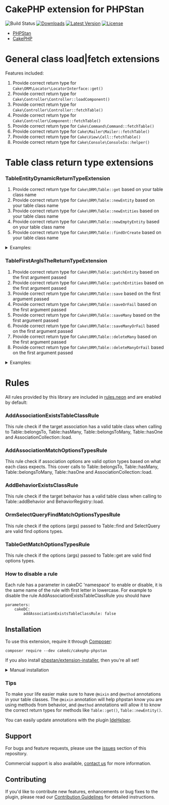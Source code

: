 # CakePHP extension for PHPStan

![Build Status](https://github.com/CakeDC/cakephp-phpstan/actions/workflows/ci.yml/badge.svg)
[![Downloads](https://poser.pugx.org/CakeDC/cakephp-phpstan/d/total.png)](https://packagist.org/packages/CakeDC/cakephp-phpstan)
[![Latest Version](https://poser.pugx.org/CakeDC/cakephp-phpstan/v/stable.png)](https://packagist.org/packages/CakeDC/cakephp-phpstan)
[![License](https://poser.pugx.org/CakeDC/cakephp-phpstan/license.svg)](LICENSE.txt)

* [PHPStan](https://phpstan.org/)
* [CakePHP](https://cakephp.org/)


# General class load|fetch extensions
Features included:
1. Provide correct return type for `Cake\ORM\Locator\LocatorInterface::get()`
1. Provide correct return type for `Cake\Controller\Controller::loadComponent()`
1. Provide correct return type for `Cake\Controller\Controller::fetchTable()`
1. Provide correct return type for `Cake\Controller\Component::fetchTable()`
1. Provide correct return type for `Cake\Command\Command::fetchTable()`
1. Provide correct return type for `Cake\Mailer\Mailer::fetchTable()`
1. Provide correct return type for `Cake\View\Cell::fetchTable()`
1. Provide correct return type for `Cake\Console\ConsoleIo::helper()`

# Table class return type extensions
### TableEntityDynamicReturnTypeExtension
1. Provide correct return type for `Cake\ORM\Table::get` based on your table class name
1. Provide correct return type for `Cake\ORM\Table::newEntity` based on your table class name
1. Provide correct return type for `Cake\ORM\Table::newEntities` based on your table class name
1. Provide correct return type for `Cake\ORM\Table::newEmptyEntity` based on your table class name
1. Provide correct return type for `Cake\ORM\Table::findOrCreate` based on your table class name

<details>
      <summary>Examples:</summary>

```php
  //Now PHPStan know that \App\Models\Table\NotesTable::get returns \App\Model\Entity\Note
  $note = $this->Notes->get(1);
  $note->note = 'My new note';//No error

  //Now PHPStan know that \App\Models\Table\NotesTable::newEntity returns \App\Model\Entity\Note
  $note = $this->Notes->newEntity($data);
  $note->note = 'My new note new entity';//No error

  //Now PHPStan know that \App\Models\Table\NotesTable::newEmptyEntity returns \App\Model\Entity\Note
  $note = $this->Notes->newEmptyEntity($data);
  $note->note = 'My new note new empty entity';//No error

   //Now PHPStan know that \App\Models\Table\NotesTable::findOrCreate returns \App\Model\Entity\Note
  $note = $this->Notes->findOrCreate($data);
  $note->note = 'My entity found or created';//No error

  //Now PHPStan know that \App\Models\Table\NotesTable::newEntities returns \App\Model\Entity\Note[]
  $notes = $this->Notes->newEntities($data);
  foreach ($notes as $note) {
    $note->note = 'My new note';//No error
  }
```
</details>

### TableFirstArgIsTheReturnTypeExtension
1. Provide correct return type for `Cake\ORM\Table::patchEntity` based on the first argument passed
1. Provide correct return type for `Cake\ORM\Table::patchEntities` based on the first argument passed
1. Provide correct return type for `Cake\ORM\Table::save` based on the first argument passed
1. Provide correct return type for `Cake\ORM\Table::saveOrFail` based on the first argument passed
1. Provide correct return type for `Cake\ORM\Table::saveMany` based on the first argument passed
1. Provide correct return type for `Cake\ORM\Table::saveManyOrFail` based on the first argument passed
1. Provide correct return type for `Cake\ORM\Table::deleteMany` based on the first argument passed
1. Provide correct return type for `Cake\ORM\Table::deleteManyOrFail` based on the first argument passed


<details>
      <summary>Examples:</summary>

```php
  //Now PHPStan know that \App\Models\Table\NotesTable::get returns \App\Model\Entity\Note
  $note = $this->Notes->get(1);
  $notes = $this->Notes->newEntities($data);

  //Since PHPStan knows the type of $note, these methods call use the same type as return type:
  $note = $this->Notes->patchEntity($note, $data);
  $text = $note->note;//No error.

  $note = $this->Notes->save($note);
  $text = $note->note;//No error.

  $note = $this->Notes->saveOrFail($note);
  $text = $note->note;//No error.
  //Since PHPStan knows the type of $notes, these methods call use the same type as return type:
  $notes = $this->Notes->patchEntities($notes);
  $notes = $this->Notes->saveMany($notes);
  $notes = $this->Notes->saveManyOrFail($notes);
  $notes = $this->Notes->deleteMany($notes);
  $notes = $this->Notes->deleteManyOrFail($notes);
```
</details>

# Rules
All rules provided by this library are included in [rules.neon](rules.neon) and are enabled by default:

### AddAssociationExistsTableClassRule
This rule check if the target association has a valid table class when calling to Table::belongsTo,
Table::hasMany, Table::belongsToMany, Table::hasOne and AssociationCollection::load.

### AddAssociationMatchOptionsTypesRule
This rule check if association options are valid option types based on what each class expects. This cover calls to Table::belongsTo,
Table::hasMany, Table::belongsToMany, Table::hasOne and AssociationCollection::load.

### AddBehaviorExistsClassRule
This rule check if the target behavior has a valid table class when calling to Table::addBehavior and BehaviorRegistry::load.

### OrmSelectQueryFindMatchOptionsTypesRule
This rule check if the options (args) passed to Table::find and SelectQuery are valid find options types.

### TableGetMatchOptionsTypesRule
This rule check if the options (args) passed to Table::get are valid find options types.


### How to disable a rule
Each rule has a parameter in cakeDC 'namespace' to enable or disable, it is the same name of the
rule with first letter in lowercase.
For example to disable the rule AddAssociationExistsTableClassRule you should have
```
parameters:
	cakeDC:
	 	addAssociationExistsTableClassRule: false
```

## Installation

To use this extension, require it through [Composer](https://getcomposer.org/):

```
composer require --dev cakedc/cakephp-phpstan
```


If you also install [phpstan/extension-installer](https://github.com/phpstan/extension-installer), then you're all set!

<details>
    <summary>Manual installation</summary>

If you don't want to use `phpstan/extension-installer`, include `extension.neon` in your project's PHPStan config:
```
includes:
    - vendor/cakedc/cakephp-phpstan/extension.neon
```

</details>

### Tips
To make your life easier make sure to have `@mixin` and `@method` annotations in your table classes.
The `@mixin` annotation will help phpstan know you are using methods from behavior, and `@method` annotations
will allow it to know the correct return types for methods like `Table::get()`, `Table::newEntity()`.

You can easily update annotations with the plugin [IdeHelper](https://github.com/dereuromark/cakephp-ide-helper).

Support
-------

For bugs and feature requests, please use the [issues](https://github.com/CakeDC/cakephp-phpstan/issues) section of this repository.

Commercial support is also available, [contact us](https://www.cakedc.com/contact) for more information.

Contributing
------------

If you'd like to contribute new features, enhancements or bug fixes to the plugin, please read our [Contribution Guidelines](https://www.cakedc.com/contribution-guidelines) for detailed instructions.
